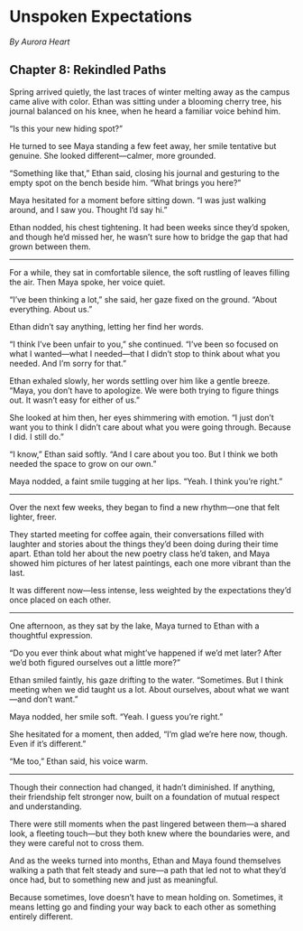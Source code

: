 # Unspoken Expectations  
*By Aurora Heart*  

## Chapter 8: Rekindled Paths  

Spring arrived quietly, the last traces of winter melting away as the campus came alive with color. Ethan was sitting under a blooming cherry tree, his journal balanced on his knee, when he heard a familiar voice behind him.  

“Is this your new hiding spot?”  

He turned to see Maya standing a few feet away, her smile tentative but genuine. She looked different—calmer, more grounded.  

“Something like that,” Ethan said, closing his journal and gesturing to the empty spot on the bench beside him. “What brings you here?”  

Maya hesitated for a moment before sitting down. “I was just walking around, and I saw you. Thought I’d say hi.”  

Ethan nodded, his chest tightening. It had been weeks since they’d spoken, and though he’d missed her, he wasn’t sure how to bridge the gap that had grown between them.  

---

For a while, they sat in comfortable silence, the soft rustling of leaves filling the air. Then Maya spoke, her voice quiet.  

“I’ve been thinking a lot,” she said, her gaze fixed on the ground. “About everything. About us.”  

Ethan didn’t say anything, letting her find her words.  

“I think I’ve been unfair to you,” she continued. “I’ve been so focused on what I wanted—what I needed—that I didn’t stop to think about what you needed. And I’m sorry for that.”  

Ethan exhaled slowly, her words settling over him like a gentle breeze. “Maya, you don’t have to apologize. We were both trying to figure things out. It wasn’t easy for either of us.”  

She looked at him then, her eyes shimmering with emotion. “I just don’t want you to think I didn’t care about what you were going through. Because I did. I still do.”  

“I know,” Ethan said softly. “And I care about you too. But I think we both needed the space to grow on our own.”  

Maya nodded, a faint smile tugging at her lips. “Yeah. I think you’re right.”  

---

Over the next few weeks, they began to find a new rhythm—one that felt lighter, freer.  

They started meeting for coffee again, their conversations filled with laughter and stories about the things they’d been doing during their time apart. Ethan told her about the new poetry class he’d taken, and Maya showed him pictures of her latest paintings, each one more vibrant than the last.  

It was different now—less intense, less weighted by the expectations they’d once placed on each other.  

---

One afternoon, as they sat by the lake, Maya turned to Ethan with a thoughtful expression.  

“Do you ever think about what might’ve happened if we’d met later? After we’d both figured ourselves out a little more?”  

Ethan smiled faintly, his gaze drifting to the water. “Sometimes. But I think meeting when we did taught us a lot. About ourselves, about what we want—and don’t want.”  

Maya nodded, her smile soft. “Yeah. I guess you’re right.”  

She hesitated for a moment, then added, “I’m glad we’re here now, though. Even if it’s different.”  

“Me too,” Ethan said, his voice warm.  

---

Though their connection had changed, it hadn’t diminished. If anything, their friendship felt stronger now, built on a foundation of mutual respect and understanding.  

There were still moments when the past lingered between them—a shared look, a fleeting touch—but they both knew where the boundaries were, and they were careful not to cross them.  

And as the weeks turned into months, Ethan and Maya found themselves walking a path that felt steady and sure—a path that led not to what they’d once had, but to something new and just as meaningful.  

Because sometimes, love doesn’t have to mean holding on. Sometimes, it means letting go and finding your way back to each other as something entirely different.  
